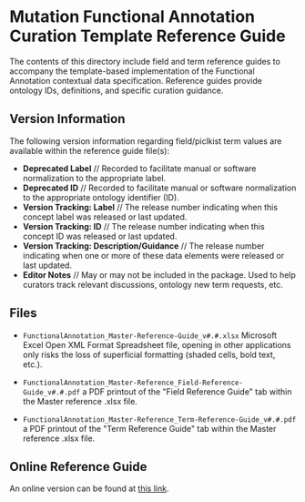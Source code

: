 # Mutation Functional Annotation Curation Template Reference Guide

The contents of this directory include field and term reference guides to accompany the template-based implementation of the Functional Annotation contextual data specification. Reference guides provide ontology IDs, definitions, and specific curation guidance.

## Version Information

The following version information regarding field/piclkist term values are available within the reference guide file(s):

- **Deprecated Label** // Recorded to facilitate manual or software normalization to the appropriate label.
- **Deprecated ID** // Recorded to facilitate manual or software normalization to the appropriate ontology identifier (ID).
- **Version Tracking: Label** // The release number indicating when this concept label was released or last updated.
- **Version Tracking: ID** // The release number indicating when this concept ID was released or last updated.
- **Version Tracking: Description/Guidance** // The release number indicating when one or more of these data elements were released or last updated.
- **Editor Notes** // May or may not be included in the package. Used to help curators track relevant discussions, ontology new term requests, etc.

## Files

- `FunctionalAnnotation_Master-Reference-Guide_v#.#.xlsx` 
Microsoft Excel Open XML Format Spreadsheet file, opening in other applications only risks the loss of superficial formatting (shaded cells, bold text, etc.).

- `FunctionalAnnotation_Master-Reference_Field-Reference-Guide_v#.#.pdf` a PDF printout of the "Field Reference Guide" tab within the Master reference .xlsx file.

- `FunctionalAnnotation_Master-Reference_Term-Reference-Guide_v#.#.pdf` a PDF printout of the "Term Reference Guide" tab within the Master reference .xlsx file.

## Online Reference Guide

An online version can be found at [this link](https://docs.google.com/spreadsheets/d/16RBFfz-GTK6cN5rxQA-Z9H-OKEcRqTkOWuJb5AOz1Eg/edit?usp=sharing).

